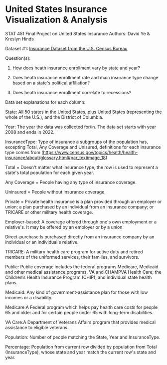# United States Insurance Visualization & Analysis
STAT 451 Final Project on United States Insurance
Authors: David Ye & Kreslyn Hinds

Dataset #1:
[Insurance Dataset from the U.S. Census Bureau](https://www2.census.gov/programs-surveys/demo/tables/health-insurance/time-series/acs/hic05_acs.xlsx)

Question(s):
1) How does heath insurance enrollment vary by state and year?

2) Does heath insurance enrollment rate and main insurance type change based on a state's political affiliation?

3) Does heath insurance enrollment correlate to recessions?

Data set explanations for each column:

State: All 50 states in the United States, plus United States (representing the whole of the U.S.), and the District of Columbia.

Year: The year the data was collected for/in. The data set starts with year 2008 and ends in 2022.

InsuranceType: Type of insurance a subgroups of the population has, excepting Total, Any Coverage and Unisured, definitions for each insurance type comes from (https://www.census.gov/topics/health/health-insurance/about/glossary.html#par_textimage_18)

  Total = Doesn't matter what insurance type, the row is used to represent a state's total population for each given year.

  Any Coverage = People having any type of insurance coverage.

  Uninsured = People without insurance coverage.

  Private = Private health insurance is a plan provided through an employer or union; a plan purchased by an individual from an insurance company; or TRICARE or other military health coverage.

  Employer-based: A coverage offered through one's own employment or a relative's. It may be offered by an employer or by a union.

  Direct-purchase:Is purchased directly from an insurance company by an individual or an individual's relative.

  TRICARE: A military health care program for active duty and retired members of the uniformed services, their families, and survivors.

  Public: Public coverage includes the federal programs Medicare, Medicaid and other medical assistance programs, VA and CHAMPVA Health Care; the Children’s Health Insurance Program (CHIP); and individual state health plans.

  Medicaid: Any kind of government-assistance plan for those with low incomes or a disability.

  Medicare:A Federal program which helps pay health care costs for people 65 and older and for certain people under 65 with long-term disabilities.

  VA Care:A Department of Veterans Affairs program that provides medical assistance to eligible veterans.       

Population: Number of people matching the State, Year and InsuranceType.

Percentage: Population from current row divided by population from Total (InsuranceType), whose state and year match the current row's state and year.

